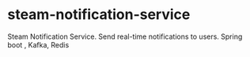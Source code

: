 # steam-notification-service

Steam Notification Service. Send real-time notifications to users. Spring boot , Kafka, Redis
